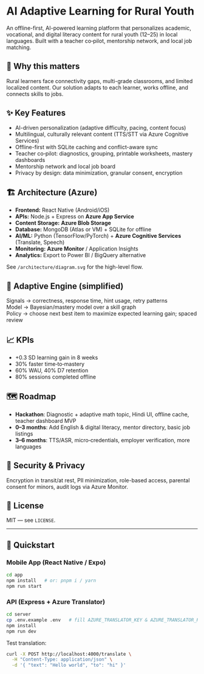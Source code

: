 # AI Adaptive Learning for Rural Youth

An offline-first, AI-powered learning platform that personalizes academic, vocational, and digital literacy content for rural youth (12–25) in local languages. Built with a teacher co‑pilot, mentorship network, and local job matching.

## 🚀 Why this matters
Rural learners face connectivity gaps, multi-grade classrooms, and limited localized content. Our solution adapts to each learner, works offline, and connects skills to jobs.

## ✨ Key Features
- AI-driven personalization (adaptive difficulty, pacing, content focus)
- Multilingual, culturally relevant content (TTS/STT via Azure Cognitive Services)
- Offline-first with SQLite caching and conflict-aware sync
- Teacher co‑pilot: diagnostics, grouping, printable worksheets, mastery dashboards
- Mentorship network and local job board
- Privacy by design: data minimization, granular consent, encryption

## 🏗️ Architecture (Azure)
- **Frontend:** React Native (Android/iOS)
- **APIs:** Node.js + Express on **Azure App Service**
- **Content Storage:** **Azure Blob Storage**
- **Database:** MongoDB (Atlas or VM) + SQLite for offline
- **AI/ML:** Python (TensorFlow/PyTorch) + **Azure Cognitive Services** (Translate, Speech)
- **Monitoring:** **Azure Monitor** / Application Insights
- **Analytics:** Export to Power BI / BigQuery alternative

See `/architecture/diagram.svg` for the high-level flow.

## 🧠 Adaptive Engine (simplified)
Signals → correctness, response time, hint usage, retry patterns  
Model → Bayesian/mastery model over a skill graph  
Policy → choose next best item to maximize expected learning gain; spaced review

## 📈 KPIs
- +0.3 SD learning gain in 8 weeks
- 30% faster time‑to‑mastery
- 60% WAU, 40% D7 retention
- 80% sessions completed offline

## 🗺️ Roadmap
- **Hackathon**: Diagnostic + adaptive math topic, Hindi UI, offline cache, teacher dashboard MVP
- **0–3 months**: Add English & digital literacy, mentor directory, basic job listings
- **3–6 months**: TTS/ASR, micro‑credentials, employer verification, more languages

## 🔐 Security & Privacy
Encryption in transit/at rest, PII minimization, role-based access, parental consent for minors, audit logs via Azure Monitor.

## 📝 License
MIT — see `LICENSE`.

---

## 🔧 Quickstart

### Mobile App (React Native / Expo)
```bash
cd app
npm install   # or: pnpm i / yarn
npm run start
```

### API (Express + Azure Translator)
```bash
cd server
cp .env.example .env   # fill AZURE_TRANSLATOR_KEY & AZURE_TRANSLATOR_REGION
npm install
npm run dev
```

Test translation:
```bash
curl -X POST http://localhost:4000/translate \
  -H "Content-Type: application/json" \
  -d '{ "text": "Hello world", "to": "hi" }'
```
